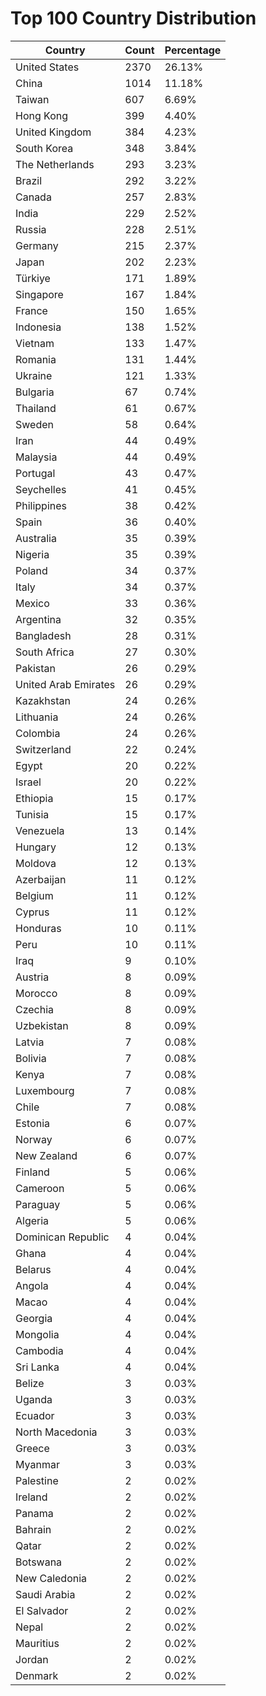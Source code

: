 # Top 100 Country Distribution
| Country | Count | Percentage |
|----|----|----|
| United States | 2370 | 26.13% |
| China | 1014 | 11.18% |
| Taiwan | 607 | 6.69% |
| Hong Kong | 399 | 4.40% |
| United Kingdom | 384 | 4.23% |
| South Korea | 348 | 3.84% |
| The Netherlands | 293 | 3.23% |
| Brazil | 292 | 3.22% |
| Canada | 257 | 2.83% |
| India | 229 | 2.52% |
| Russia | 228 | 2.51% |
| Germany | 215 | 2.37% |
| Japan | 202 | 2.23% |
| Türkiye | 171 | 1.89% |
| Singapore | 167 | 1.84% |
| France | 150 | 1.65% |
| Indonesia | 138 | 1.52% |
| Vietnam | 133 | 1.47% |
| Romania | 131 | 1.44% |
| Ukraine | 121 | 1.33% |
| Bulgaria | 67 | 0.74% |
| Thailand | 61 | 0.67% |
| Sweden | 58 | 0.64% |
| Iran | 44 | 0.49% |
| Malaysia | 44 | 0.49% |
| Portugal | 43 | 0.47% |
| Seychelles | 41 | 0.45% |
| Philippines | 38 | 0.42% |
| Spain | 36 | 0.40% |
| Australia | 35 | 0.39% |
| Nigeria | 35 | 0.39% |
| Poland | 34 | 0.37% |
| Italy | 34 | 0.37% |
| Mexico | 33 | 0.36% |
| Argentina | 32 | 0.35% |
| Bangladesh | 28 | 0.31% |
| South Africa | 27 | 0.30% |
| Pakistan | 26 | 0.29% |
| United Arab Emirates | 26 | 0.29% |
| Kazakhstan | 24 | 0.26% |
| Lithuania | 24 | 0.26% |
| Colombia | 24 | 0.26% |
| Switzerland | 22 | 0.24% |
| Egypt | 20 | 0.22% |
| Israel | 20 | 0.22% |
| Ethiopia | 15 | 0.17% |
| Tunisia | 15 | 0.17% |
| Venezuela | 13 | 0.14% |
| Hungary | 12 | 0.13% |
| Moldova | 12 | 0.13% |
| Azerbaijan | 11 | 0.12% |
| Belgium | 11 | 0.12% |
| Cyprus | 11 | 0.12% |
| Honduras | 10 | 0.11% |
| Peru | 10 | 0.11% |
| Iraq | 9 | 0.10% |
| Austria | 8 | 0.09% |
| Morocco | 8 | 0.09% |
| Czechia | 8 | 0.09% |
| Uzbekistan | 8 | 0.09% |
| Latvia | 7 | 0.08% |
| Bolivia | 7 | 0.08% |
| Kenya | 7 | 0.08% |
| Luxembourg | 7 | 0.08% |
| Chile | 7 | 0.08% |
| Estonia | 6 | 0.07% |
| Norway | 6 | 0.07% |
| New Zealand | 6 | 0.07% |
| Finland | 5 | 0.06% |
| Cameroon | 5 | 0.06% |
| Paraguay | 5 | 0.06% |
| Algeria | 5 | 0.06% |
| Dominican Republic | 4 | 0.04% |
| Ghana | 4 | 0.04% |
| Belarus | 4 | 0.04% |
| Angola | 4 | 0.04% |
| Macao | 4 | 0.04% |
| Georgia | 4 | 0.04% |
| Mongolia | 4 | 0.04% |
| Cambodia | 4 | 0.04% |
| Sri Lanka | 4 | 0.04% |
| Belize | 3 | 0.03% |
| Uganda | 3 | 0.03% |
| Ecuador | 3 | 0.03% |
| North Macedonia | 3 | 0.03% |
| Greece | 3 | 0.03% |
| Myanmar | 3 | 0.03% |
| Palestine | 2 | 0.02% |
| Ireland | 2 | 0.02% |
| Panama | 2 | 0.02% |
| Bahrain | 2 | 0.02% |
| Qatar | 2 | 0.02% |
| Botswana | 2 | 0.02% |
| New Caledonia | 2 | 0.02% |
| Saudi Arabia | 2 | 0.02% |
| El Salvador | 2 | 0.02% |
| Nepal | 2 | 0.02% |
| Mauritius | 2 | 0.02% |
| Jordan | 2 | 0.02% |
| Denmark | 2 | 0.02% |
